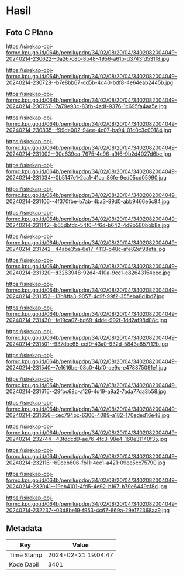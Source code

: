 # Hasil

## Foto C Plano

https://sirekap-obj-formc.kpu.go.id/064b/pemilu/pdpr/34/02/08/20/04/3402082004049-20240214-230622--0a267c8b-8b48-4956-a61b-d3743fd531f8.jpg

https://sirekap-obj-formc.kpu.go.id/064b/pemilu/pdpr/34/02/08/20/04/3402082004049-20240214-230728--b7e8bb67-dd5b-4d40-bdf8-4e64eab2445b.jpg

https://sirekap-obj-formc.kpu.go.id/064b/pemilu/pdpr/34/02/08/20/04/3402082004049-20240214-230757--7a79e93c-83fb-4adf-9376-1c695fa4aa5e.jpg

https://sirekap-obj-formc.kpu.go.id/064b/pemilu/pdpr/34/02/08/20/04/3402082004049-20240214-230835--f99de002-94ee-4c07-ba94-01c0c3c00184.jpg

https://sirekap-obj-formc.kpu.go.id/064b/pemilu/pdpr/34/02/08/20/04/3402082004049-20240214-231002--30e639ca-7675-4c96-a9f6-9b2d4027d6bc.jpg

https://sirekap-obj-formc.kpu.go.id/064b/pemilu/pdpr/34/02/08/20/04/3402082004049-20240214-231034--0b5147e1-2ca1-41cc-86fe-9ed05cd05990.jpg

https://sirekap-obj-formc.kpu.go.id/064b/pemilu/pdpr/34/02/08/20/04/3402082004049-20240214-231106--4f370fbe-b7ab-4ba3-89d0-abb9466e6c84.jpg

https://sirekap-obj-formc.kpu.go.id/064b/pemilu/pdpr/34/02/08/20/04/3402082004049-20240214-231142--b65dbfdc-54f0-4f6d-b642-4d9b560bbb8a.jpg

https://sirekap-obj-formc.kpu.go.id/064b/pemilu/pdpr/34/02/08/20/04/3402082004049-20240214-231242--44abe35a-6e17-4113-b48c-afe82ef98efa.jpg

https://sirekap-obj-formc.kpu.go.id/064b/pemilu/pdpr/34/02/08/20/04/3402082004049-20240214-231320--d3263948-92d4-410a-9cc1-c82643154eec.jpg

https://sirekap-obj-formc.kpu.go.id/064b/pemilu/pdpr/34/02/08/20/04/3402082004049-20240214-231352--13b8ffa3-9057-4c9f-99f2-355eba8d1bd7.jpg

https://sirekap-obj-formc.kpu.go.id/064b/pemilu/pdpr/34/02/08/20/04/3402082004049-20240214-231430--fe19ca07-bd69-4dde-992f-1dd2af98d08c.jpg

https://sirekap-obj-formc.kpu.go.id/064b/pemilu/pdpr/34/02/08/20/04/3402082004049-20240214-231501--937dbe65-cef9-43a0-932d-5843a857f12b.jpg

https://sirekap-obj-formc.kpu.go.id/064b/pemilu/pdpr/34/02/08/20/04/3402082004049-20240214-231540--7e1616be-08c0-4bf0-ae9c-e478875091e1.jpg

https://sirekap-obj-formc.kpu.go.id/064b/pemilu/pdpr/34/02/08/20/04/3402082004049-20240214-231616--29fbc68c-a126-4d19-a9a2-7ada77da3b58.jpg

https://sirekap-obj-formc.kpu.go.id/064b/pemilu/pdpr/34/02/08/20/04/3402082004049-20240214-231656--cec794bc-6306-4089-a182-170eded16e48.jpg

https://sirekap-obj-formc.kpu.go.id/064b/pemilu/pdpr/34/02/08/20/04/3402082004049-20240214-232744--43fddcd9-ae76-4fc3-98e4-160e31140f35.jpg

https://sirekap-obj-formc.kpu.go.id/064b/pemilu/pdpr/34/02/08/20/04/3402082004049-20240214-232116--69ceb606-fb11-4ec1-a421-09ee5cc75790.jpg

https://sirekap-obj-formc.kpu.go.id/064b/pemilu/pdpr/34/02/08/20/04/3402082004049-20240214-232041--19eb4101-4fd5-4e92-b167-b79e6449af8d.jpg

https://sirekap-obj-formc.kpu.go.id/064b/pemilu/pdpr/34/02/08/20/04/3402082004049-20240214-232237--03d8be19-f953-4c67-869a-29e172368aa9.jpg


## Metadata

| Key        | Value               |
| ---------- | ------------------- |
| Time Stamp | 2024-02-21 19:04:47 |
| Kode Dapil | 3401                |



